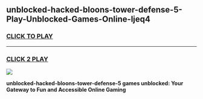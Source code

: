 
## unblocked-hacked-bloons-tower-defense-5-Play-Unblocked-Games-Online-ljeq4
<h3>
<a href="https://premium76.site?title=unblocked-hacked-bloons-tower-defense-5&ref=25A">CLICK TO PLAY</a></h3>
<hr>

<h3>
<a href="https://premium76.site?title=unblocked-hacked-bloons-tower-defense-5&ref=25A">CLICK 2 PLAY</a>
  
</h3>

<a href="https://premium76.site?title=unblocked-hacked-bloons-tower-defense-5&ref=25A"><img src="https://clearcache.store/games.png"></a>


**unblocked-hacked-bloons-tower-defense-5 games unblocked: Your Gateway to Fun and Accessible Online Gaming**

